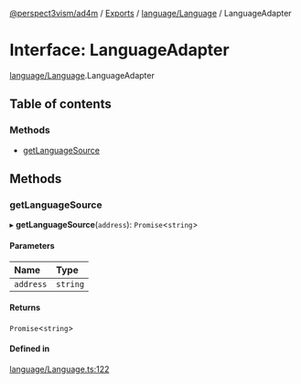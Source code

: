 [@perspect3vism/ad4m](../README.md) / [Exports](../modules.md) / [language/Language](../modules/language_Language.md) / LanguageAdapter

# Interface: LanguageAdapter

[language/Language](../modules/language_Language.md).LanguageAdapter

## Table of contents

### Methods

- [getLanguageSource](language_Language.LanguageAdapter.md#getlanguagesource)

## Methods

### getLanguageSource

▸ **getLanguageSource**(`address`): `Promise`<`string`\>

#### Parameters

| Name | Type |
| :------ | :------ |
| `address` | `string` |

#### Returns

`Promise`<`string`\>

#### Defined in

[language/Language.ts:122](https://github.com/perspect3vism/ad4m/blob/e76a46f1/core/src/language/Language.ts#L122)
